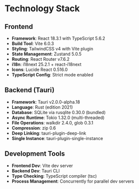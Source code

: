 # Technology Stack

## Frontend
- **Framework**: React 18.3.1 with TypeScript 5.6.2
- **Build Tool**: Vite 6.0.3
- **Styling**: TailwindCSS v4 with Vite plugin
- **State Management**: Zustand 5.0.5
- **Routing**: React Router v7.6.2
- **i18n**: i18next 25.2.1 + react-i18next
- **Icons**: Lucide React 0.516.0
- **TypeScript Config**: Strict mode enabled

## Backend (Tauri)
- **Framework**: Tauri v2.0.0-alpha.18
- **Language**: Rust (edition 2021)
- **Database**: SQLite via rusqlite 0.30.0 (bundled)
- **Async Runtime**: Tokio 1.32.0 (multi-threaded)
- **File Operations**: walkdir 2.4.0, glob 0.3.1
- **Compression**: zip 0.6
- **Deep Linking**: tauri-plugin-deep-link
- **Single Instance**: tauri-plugin-single-instance

## Development Tools
- **Frontend Dev**: Vite dev server
- **Backend Dev**: Tauri CLI
- **Type Checking**: TypeScript compiler (tsc)
- **Process Management**: Concurrently for parallel dev servers